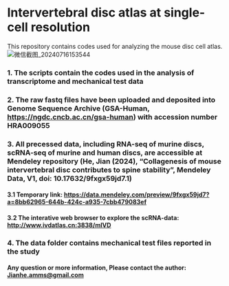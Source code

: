 # Intervertebral disc atlas at single-cell resolution
This repository contains codes used for analyzing the mouse disc cell atlas.
![微信截图_20240716153544](https://github.com/user-attachments/assets/93b1d144-30ee-4ff7-a490-e2ac41fa3a96)

### 1. The scripts contain the codes used in the analysis of transcriptome and mechanical test data

### 2. The raw fastq files have been uploaded and deposited into Genome Sequence Archive (GSA-Human, https://ngdc.cncb.ac.cn/gsa-human) with accession number HRA009055

### 3. All precessed data, including RNA-seq of murine discs, scRNA-seq of murine and human discs, are accessible at Mendeley repository (He, Jian (2024), “Collagenesis of mouse intervertebral disc contributes to spine stability”, Mendeley Data, V1, doi: 10.17632/9fxgx59jd7.1)
#### 3.1 Temporary link: https://data.mendeley.com/preview/9fxgx59jd7?a=8bb62965-644b-424c-a935-7cbb479083ef
#### 3.2 The interative web browser to explore the scRNA-data: http://www.ivdatlas.cn:3838/mIVD

### 4. The data folder contains mechanical test files reported in the study

#### Any question or more information, Please contact the author: Jianhe.amms@gmail.com

